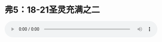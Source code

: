 # 弗5：18-21圣灵充满之二

<audio style="width: 100%;" preload="false" controls controlslist="nodownload"><source src="//cdn.wechat.edu.pl/audio/mp3/old/12229.mp3" type="audio/mpeg">Your browser does not support the audio element.</audio>


